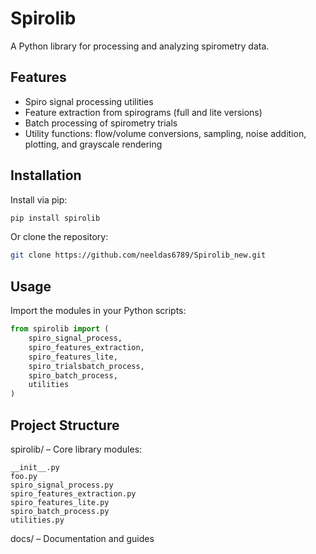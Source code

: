 # Spirolib

A Python library for processing and analyzing spirometry data.

## Features

- Spiro signal processing utilities
- Feature extraction from spirograms (full and lite versions)
- Batch processing of spirometry trials
- Utility functions: flow/volume conversions, sampling, noise addition, plotting, and grayscale rendering

## Installation

Install via pip:

```bash
pip install spirolib
```

Or clone the repository:

```bash
git clone https://github.com/neeldas6789/Spirolib_new.git
```

## Usage

Import the modules in your Python scripts:

```python
from spirolib import (
    spiro_signal_process,
    spiro_features_extraction,
    spiro_features_lite,
    spiro_trialsbatch_process,
    spiro_batch_process,
    utilities
)
```

## Project Structure

spirolib/ – Core library modules:
```
__init__.py
foo.py
spiro_signal_process.py
spiro_features_extraction.py
spiro_features_lite.py
spiro_batch_process.py
utilities.py
```

docs/ – Documentation and guides